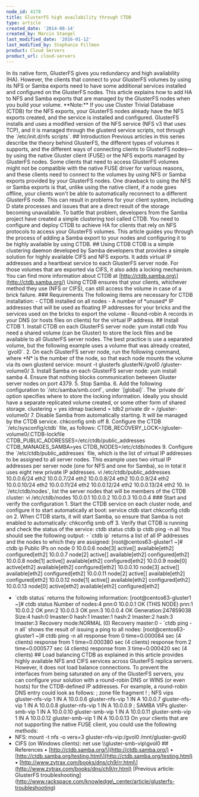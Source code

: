 ```yaml
---
node_id: 4178
title: GlusterFS high availability through CTDB
type: article
created_date: '2014-08-14'
created_by: Marcin Stangel
last_modified_date: '2016-01-12'
last_modified_by: Stephanie Fillmon
product: Cloud Servers
product_url: cloud-servers
---
```


In its native form, GlusterFS gives you redundancy and high availability
(HA). However, the clients that connect to your GlusterFS volumes by
using its NFS or Samba exports need to have some additional services
installed and configured on the GlusterFS nodes. This article explains
how to add HA to NFS and Samba exports that are managed by the GlusterFS
nodes when you build your volume. \*\*Note:\*\* If you use Cluster
Trivial Database (CTDB) for the NFS exports, your GlusterFS nodes
already have the NFS exports created, and the service is installed and
configured. GlusterFS installs and uses a modified version of the NFS
service (NFS v3 that uses TCP), and it is managed through the glusterd
service scripts, not through the \`/etc/init.d/nfs scripts\`. \#\#
Introduction Previous articles in this series describe the theory behind
GlusterFS, the different types of volumes it supports, and the different
ways of connecting clients to GlusterFS nodes&mdash;by using the native
Gluster client (FUSE) or the NFS exports managed by GlusterFS nodes.
Some clients that need to access GlusterFS volumes might not be
compatible with the native FUSE driver for various reasons, and these
clients need to connect to the volumes by using NFS or Samba exports
provided by your GlusterFS nodes. One drawback to using the NFS or Samba
exports is that, unlike using the native client, if a node goes offline,
your clients won't be able to automatically reconnect to a different
GlusterFS node. This can result in problems for your client system,
including D state processes and issues that are a direct result of the
storage becoming unavailable. To battle that problem, developers from
the Samba project have created a simple clustering tool called CTDB. You
need to configure and deploy CTDB to achieve HA for clients that rely on
NFS protocols to access your GlusterFS volumes. This article guides you
through the process of adding a Samba export to your nodes and
configuring it to be highly available by using CTDB. \#\# Using CTDB
CTDB is a simple clustering daemon developed by Samba developers that
provides a simple solution for highly available CIFS and NFS exports. It
adds virtual IP addresses and a heartbeat service to each GlusterFS
server node. For those volumes that are exported via CIFS, it also adds
a locking mechanism. You can find more information about CTDB at
\[http://ctdb.samba.org\](http://ctdb.samba.org/) Using CTDB ensures
that your clients, whichever method they use (NFS or CIFS), can still
access the volume in case of a brick failure. \#\#\# Requirements The
following items are necessary for CTDB installation: - CTDB installed on
all nodes - A number of \*unused\* IP addresses that will be used as
floating IP addresses for your bricks and the services used on the
bricks to export the volume - Round-robin A records in your DNS (or
hosts files on clients) for the virtual IP address. \#\# Install CTDB 1.
Install CTDB on each GlusterFS server node: yum install ctdb You need a
shared volume (can be Gluster) to store the lock files and be available
to all GlusterFS server nodes. The best practice is use a separated
volume, but the following example uses a volume that was already
created, \`gvol0\`. 2. On each GlusterFS server node, run the following
command, where \*N\* is the number of the node, so that each node mounts
the volume via its own glusterd service: mount -t glusterfs
glusterN:/gvol0 /gluster-volume0/ 3. Install Samba on each GlusterFS
server node: yum install samba 4. Ensure that nothing blocks
communication between Gluster server nodes on port 4379. 5. Stop Samba.
6. Add the following configuration to \`/etc/samba/smb.conf\`, under
\`\[global\]\`. The \`private dir\` option specifies where to store the
locking information. Ideally you should have a separate replicated
volume created, or some other form of shared storage. clustering = yes
idmap backend = tdb2 private dir = /gluster-volume0/ 7. Disable Samba
from automatically starting. It will be managed by the CTDB service.
chkconfig smb off 8. Configure the CTDB \`/etc/sysconfig/ctdb\` file, as
follows: CTDB\_RECOVERY\_LOCK=/gluster-volume0/.CTDB-lockfile
CTDB\_PUBLIC\_ADDRESSES=/etc/ctdb/public\_addresses
CTDB\_MANAGES\_SAMBA=yes CTDB\_NODES=/etc/ctdb/nodes 9. Configure the
\`/etc/ctdb/public\_addresses\` file, which is the list of virtual IP
addresses to be assigned to all server nodes. This example uses two
virtual IP addresses per server node (one for NFS and one for Samba), so
in total it uses eight new private IP addresses. vi
/etc/ctdb/public\_addresses 10.0.0.6/24 eth2 10.0.0.7/24 eth2
10.0.0.8/24 eth2 10.0.0.9/24 eth2 10.0.0.10/24 eth2 10.0.0.11/24 eth2
10.0.0.12/24 eth2 10.0.0.13/24 eth2 10. In \`/etc/ctdb/nodes\`, list the
server nodes that will be members of the CTDB cluster: vi
/etc/ctdb/nodes 10.0.0.1 10.0.0.2 10.0.0.3 10.0.0.4 \#\#\# Start and
verify the configuration 1. Start the CTDB service on each cluster node,
and configure it to start automatically at boot: service ctdb start
chkconfig ctdb on 2. When CTDB starts, it will start Samba, so ensure
that Samba is not enabled to automatically: chkconfig smb off 3. Verify
that CTDB is running and check the status of the service: ctdb status
ctdb ip ctdb ping -n all You should see the following output: - \`ctdb
ip\` returns a list of all IP addresses and the nodes to which they are
assigned: \[root@centos63-gluster1 \~\]\# ctdb ip Public IPs on node 0
10.0.0.6 node\[3\] active\[\] available\[eth2\] configured\[eth2\]
10.0.0.7 node\[2\] active\[\] available\[eth2\] configured\[eth2\]
10.0.0.8 node\[1\] active\[\] available\[eth2\] configured\[eth2\]
10.0.0.9 node\[0\] active\[eth2\] available\[eth2\] configured\[eth2\]
10.0.0.10 node\[3\] active\[\] available\[eth2\] configured\[eth2\]
10.0.0.11 node\[2\] active\[\] available\[eth2\] configured\[eth2\]
10.0.0.12 node\[1\] active\[\] available\[eth2\] configured\[eth2\]
10.0.0.13 node\[0\] active\[eth2\] available\[eth2\] configured\[eth2\]
- \`ctdb status\` returns the following information:
\[root@centos63-gluster1 \~\]\# ctdb status Number of nodes:4 pnn:0
10.0.0.1 OK (THIS NODE) pnn:1 10.0.0.2 OK pnn:2 10.0.0.3 OK pnn:3
10.0.0.4 OK Generation:247859038 Size:4 hash:0 lmaster:0 hash:1
lmaster:1 hash:2 lmaster:2 hash:3 lmaster:3 Recovery mode:NORMAL (0)
Recovery master:0 - \`ctdb ping -n all\` shows the result of issuing a
ping to all nodes: \[root@centos63-gluster1 \~\]\# ctdb ping -n all
response from 0 time=0.000084 sec (4 clients) response from 1
time=0.000380 sec (4 clients) response from 2 time=0.000577 sec (4
clients) response from 3 time=0.000420 sec (4 clients) \#\# Load
balancing CTDB as explained in this article provides highly available
NFS and CIFS services across GlusterFS replica servers. However, it does
not load balance connections. To prevent the interfaces from being
saturated on any of the GlusterFS servers, you can configure your
solution with a round-robin DNS or WINS (or even hosts) for the
CTDB-defined IP addresses. For example, a round-robin DNS entry could
look as follows: ; zone file fragment ! ; NFS vips gluster-nfs-vip 1 IN
A 10.0.0.6 gluster-nfs-vip 1 IN A 10.0.0.7 gluster-nfs-vip 1 IN A
10.0.0.8 gluster-nfs-vip 1 IN A 10.0.0.9 ; SAMBA VIPs gluster-smb-vip 1
IN A 10.0.0.10 gluster-smb-vip 1 IN A 10.0.0.11 gluster-smb-vip 1 IN A
10.0.0.12 gluster-smb-vip 1 IN A 10.0.0.13 On your clients that are not
supporting the native FUSE client, you could use the following methods:
- NFS: mount -t nfs -o vers=3 gluster-nfs-vip:/gvol0 /mnt/gluster-gvol0
- CIFS (on Windows clients): net use \\\\gluster-smb-vip\\gvol0 \#\#
References &bull; \[http://ctdb.samba.org/\](http://ctdb.samba.org/) &bull;
\[http://ctdb.samba.org/testing.html\](http://ctdb.samba.org/testing.html)
&bull;
\[http://www.zytrax.com/books/dns/ch9/rr.html\](http://www.zytrax.com/books/dns/ch9/rr.html)
\[Previous article: GlusterFS
troubleshooting\](http://www.rackspace.com/knowledge\_center/article/glusterfs-troubleshooting)



